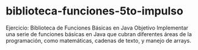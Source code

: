 # biblioteca-funciones-5to-impulso
Ejercicio: Biblioteca de Funciones Básicas en Java Objetivo Implementar una serie de funciones básicas en Java que cubran diferentes áreas de la programación, como matemáticas, cadenas de texto, y manejo de arrays.
